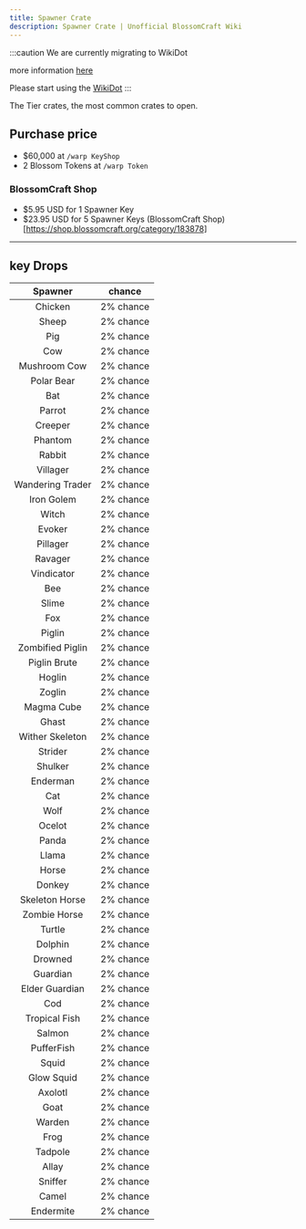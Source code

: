 ```yaml
---
title: Spawner Crate
description: Spawner Crate | Unofficial BlossomCraft Wiki
---
```

:::caution
We are currently migrating to WikiDot

more information [here](/starter/home/)

Please start using the [WikiDot](https://unofficialblossomcraftwiki.wikidot.com/)
:::

The Tier crates, the most common crates to open.

## Purchase price
- $60,000 at `/warp KeyShop`
- 2 Blossom Tokens at `/warp Token`
### BlossomCraft Shop
- $5.95 USD for 1 Spawner Key
- $23.95 USD for 5 Spawner Keys
(BlossomCraft Shop)[https://shop.blossomcraft.org/category/183878]

----
## key Drops

|          Spawner          |   chance  |
|:----------------------:|:---------:|
|Chicken| 2% chance |
|Sheep| 2% chance |
|Pig| 2% chance |
|Cow| 2% chance |
|Mushroom Cow| 2% chance |
|Polar Bear| 2% chance |
|Bat| 2% chance |
|Parrot| 2% chance |
|Creeper| 2% chance |
|Phantom| 2% chance |
|Rabbit| 2% chance |
|Villager| 2% chance |
|Wandering Trader| 2% chance |
|Iron Golem| 2% chance |
|Witch| 2% chance |
|Evoker| 2% chance |
|Pillager| 2% chance |
|Ravager| 2% chance |
|Vindicator| 2% chance |
|Bee| 2% chance |
|Slime| 2% chance |
|Fox| 2% chance |
|Piglin| 2% chance |
|Zombified Piglin| 2% chance |
|Piglin Brute| 2% chance |
|Hoglin| 2% chance |
|Zoglin| 2% chance |
|Magma Cube| 2% chance |
|Ghast| 2% chance |
|Wither Skeleton| 2% chance |
|Strider| 2% chance |
|Shulker| 2% chance |
|Enderman| 2% chance |
|Cat| 2% chance |
|Wolf| 2% chance |
|Ocelot| 2% chance |
|Panda| 2% chance |
|Llama| 2% chance |
|Horse| 2% chance |
|Donkey| 2% chance |
|Skeleton Horse| 2% chance |
|Zombie Horse| 2% chance |
|Turtle| 2% chance |
|Dolphin| 2% chance |
|Drowned| 2% chance |
|Guardian| 2% chance |
|Elder Guardian| 2% chance |
|Cod| 2% chance |
|Tropical Fish| 2% chance |
|Salmon| 2% chance |
|PufferFish| 2% chance |
|Squid| 2% chance |
|Glow Squid| 2% chance |
|Axolotl| 2% chance |
|Goat| 2% chance |
|Warden| 2% chance |
|Frog| 2% chance |
|Tadpole| 2% chance |
|Allay| 2% chance |
|Sniffer| 2% chance |
|Camel| 2% chance |
|Endermite| 2% chance |
